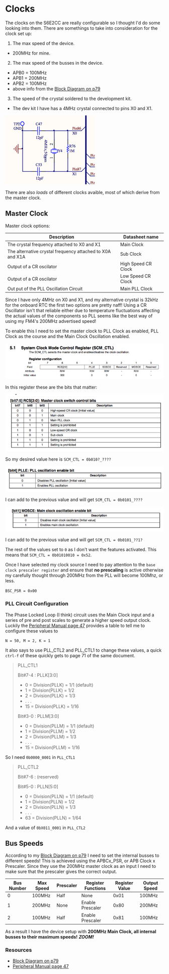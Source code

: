 # Clocks

The clocks on the S6E2CC are really configurable so I thought I'd do some looking into them. There are somethings to take into consideration for the clock set up:

1. The max speed of the device.
* 200MHz for mine.
2. The max speed of the busses in the device.
* APB0 = 100MHz
* APB1 = 200MHz
* APB2 = 100MHz
* above info from the [Block Diagram on p79](http://www.cypress.com/file/235126/download)
3. The speed of the crystal soldered to the development kit.
* The dev kit I have has a 4MHz crystal connected to pins X0 and X1.

<img src="xtal.png">

There are also *loads* of different clocks avaible, most of which derive from the master clock. 

## Master Clock

Master clock options:

| Description | Datasheet name |
| --- | --- |
| The crystal frequency attached to X0 and X1 | Main Clock |
| The alternative crystal frequency attached to X0A and X1A | Sub Clock |
| Output of a CR oscilator | High Speed CR Clock |
| Output of a CR oscilator | Low Speed CR Clock |
| Out put of the PLL Oscillation Circuit | Main PLL Clock |

Since I have only 4MHz on X0 and X1, and my alternative crystal is 32kHz for the onboard RTC the first two options are pretty naff! Using a CR Oscillator isn't that reliable either due to temperature fluctuations affecting the actual values of the components so PLL seems like the best way of using my FM4's 200MHz advertised speed!

To enable this I need to set the master clock to PLL Clock as enabled, PLL Clock as the course and the Main Clock Oscillation enabled.

<img src="scm_ctl.png">

In this register these are the bits that matter:

<img src="scm_ctl_75.png">

So my desired value here is `SCM_CTL = 0b010?_????`

<img src="scm_ctl_4.png">

I can add to the previous value and will get `SCM_CTL = 0b0101_????`

<img src="scm_ctl_0.png">

I can add to the previous value and will get `SCM_CTL = 0b0101_??1?`

The rest of the values set to `0` as I don't want the features activated. This means that `SCM_CTL = 0b01010010 = 0x52`.

Once I have selected my clock source I need to pay attention to the `base clock prescaler register` and ensure that **no prescaling** is active otherwise my carefully thought through 200MHz from the PLL will become 100Mhz, or less.

`BSC_PSR = 0x00`


### PLL Circuit Configuration

The Phase Locked Loop (I think) circuit uses the Main Clock input and a series of pre and post scales to generate a higher speed output clock. Luckily the [Peripheral Manual page 47](http://www.cypress.com/file/222996/download) provides a table to tell me to configure these values to 

```
N = 50, M = 2, K = 1
```

It also says to use PLL_CTL2 and PLL_CTL1 to change these values, a quick `ctrl-f` of these quickly gets to page 71 of the same document.

> PLL_CTL1
> 
> Bit#7-4 : PLLK[3:0]
>  - 0 = Division(PLLK) = 1/1 (default)
>  - 1 = Division(PLLK) = 1/2
>  - 2 = Division(PLLK) = 1/3
>  - . . .
>  - 15 = Division(PLLK) = 1/16
> 
>  Bit#3-0 : PLLM[3:0]
>  - 0 = Division(PLLM) = 1/1 (default)
>  - 1 = Division(PLLM) = 1/2
>  - 2 = Division(PLLM) = 1/3
>  - . . .
>  - 15 = Division(PLLM) = 1/16

So I need `0b0000_0001` in `PLL_CTL1`

>  PLL_CTL2
> 
>  Bit#7-6 : (reserved)
> 
>  Bit#5-0 : PLLN[5:0]
>  - 0 = Division(PLLN) = 1/1 (default)
>  - 1 = Division(PLLN) = 1/2
>  - 2 = Division(PLLN) = 1/3
>  - . . .
>  - 63 = Division(PLLN) = 1/64

And a value of `0bX011_0001` in `PLL_CTL2`

## Bus Speeds

According to my [Block Diagram on p79](http://www.cypress.com/file/235126/download) I need to set the internal busses to different speeds! This is achieved using the APBCx_PSR, or APB Clock x Prescaler. Since they use the 200MHz master clock as an input I need to make sure that the prescaler gives the correct output.

| Bus Number 	| Max Speed |Prescaler  | Register Functions 	| Register Value| Output Speed |
| --- 			| --- 		| --- 		| --- 					| --- 			| --- |	
| 0 			| 100MHz	| Half		| None 					| 0x01			| 100MHz |
| 1 			| 200MHz	| None		| Enable Prescaler 		| 0x80 		    | 200MHz |
| 2 			| 100MHz	| Half		| Enable Prescaler 		| 0x81 			| 100MHz |

As a result I have the device setup with **200MHz Main Clock, all internal busses to their maximum speeds!** *__ZOOM!__*

### Resources

* [Block Diagram on p79](http://www.cypress.com/file/235126/download)
* [Peripheral Manual page 47](http://www.cypress.com/file/222996/download)